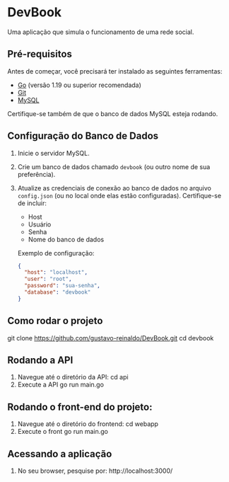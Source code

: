 # DevBook

Uma aplicação que simula o funcionamento de uma rede social.

## Pré-requisitos

Antes de começar, você precisará ter instalado as seguintes ferramentas:

- [Go](https://golang.org/) (versão 1.19 ou superior recomendada)
- [Git](https://git-scm.com/)
- [MySQL](https://dev.mysql.com/downloads/)

Certifique-se também de que o banco de dados MySQL esteja rodando.

## Configuração do Banco de Dados

1. Inicie o servidor MySQL.
2. Crie um banco de dados chamado `devbook` (ou outro nome de sua preferência).
3. Atualize as credenciais de conexão ao banco de dados no arquivo `config.json` (ou no local onde elas estão configuradas). Certifique-se de incluir:
   - Host
   - Usuário
   - Senha
   - Nome do banco de dados

   Exemplo de configuração:
   ```json
   {
     "host": "localhost",
     "user": "root",
     "password": "sua-senha",
     "database": "devbook"
   }

## Como rodar o projeto
git clone https://github.com/gustavo-reinaldo/DevBook.git
cd devbook

## Rodando a API
1. Navegue até o diretório da API:
cd api
2. Execute a API 
go run main.go

## Rodando o front-end do projeto:
1. Navegue até o diretório do frontend:
cd webapp
2. Execute o front 
go run main.go

## Acessando a aplicação
1. No seu browser, pesquise por: http://localhost:3000/
